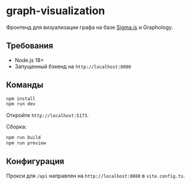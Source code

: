 # graph-visualization

Фронтенд для визуализации графа на базе [Sigma.js](https://github.com/jacomyal/sigma.js) и Graphology.

## Требования
- Node.js 18+
- Запущенный бэкенд на `http://localhost:8080`

## Команды
```bash
npm install
npm run dev
```
Откройте `http://localhost:5173`.

Сборка:
```bash
npm run build
npm run preview
```

## Конфигурация
Прокси для `/api` направлен на `http://localhost:8080` в `vite.config.ts`.



